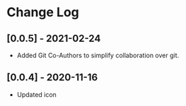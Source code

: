 # Change Log

## [0.0.5] - 2021-02-24

- Added Git Co-Authors to simplify collaboration over git.

## [0.0.4] - 2020-11-16

- Updated icon
